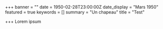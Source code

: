 +++
banner = ""
date = 1950-02-28T23:00:00Z
date_display = "Mars 1950"
featured = true
keywords = []
summary = "Un chapeau"
title = "Test"

+++
Lorem ipsum